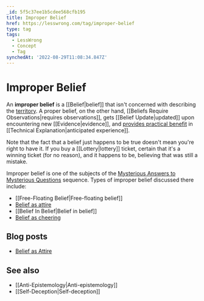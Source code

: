 ```yaml
---
_id: 5f5c37ee1b5cdee568cfb195
title: Improper Belief
href: https://lesswrong.com/tag/improper-belief
type: tag
tags:
  - LessWrong
  - Concept
  - Tag
synchedAt: '2022-08-29T11:08:34.847Z'
---
```

# Improper Belief

An **improper belief** is a [[Belief|belief]] that isn't concerned with describing the [territory](https://wiki.lesswrong.com/wiki/territory). A proper belief, on the other hand, [[Beliefs Require Observations|requires observations]], gets [[Belief Update|updated]] upon encountering new [[Evidence|evidence]], and [provides practical benefit](https://wiki.lesswrong.com/wiki/beliefs_pay_rent) in [[Technical Explanation|anticipated experience]].

Note that the fact that a belief just happens to be true doesn't mean you're right to have it. If you buy a [[Lottery|lottery]] ticket, certain that it's a winning ticket (for no reason), and it happens to be, believing that was still a mistake.

Improper belief is one of the subjects of the [Mysterious Answers to Mysterious Questions](https://www.lesswrong.com/tag/mysterious-answers-to-mysterious-questions) sequence. Types of improper belief discussed there include:

*   [[Free-Floating Belief|Free-floating belief]]
*   [Belief as attire](https://wiki.lesswrong.com/wiki/Belief_as_attire)
*   [[Belief In Belief|Belief in belief]]
*   [Belief as cheering](https://wiki.lesswrong.com/wiki/Belief_as_cheering)

Blog posts
----------

*   [Belief as Attire](http://lesswrong.com/lw/i7/belief_as_attire/)

See also
--------

*   [[Anti-Epistemology|Anti-epistemology]]
*   [[Self-Deception|Self-deception]]